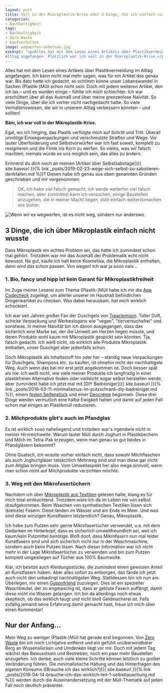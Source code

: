 ```yaml
---
layout: post
title: Voll in der Mikroplastik-Krise oder 3 Dinge, die ich einfach nicht wusste
categories:
- Nachhaltigkeit
tags:
- Nachhaltigkeit
- Zero-Waste
- Kaufverhalten
image: wegwerfen-anderswo.jpg
excerpt: "<p>Alles hat mit dem Lesen eines Artikels über Plastikvermeidung im
Alltag angefangen. Plötzlich war ich voll in der Mikroplastik-Krise.</p>"
---
```


Alles hat mit dem Lesen eines Artikels über Plastikvermeidung im Alltag
angefangen. Ich kann nicht mal mehr sagen, was für ein Artikel das genau war.
Bis dato hatte ich gedacht, so schlimm könne unser Lebenswandel in Sachen
(Plastik-)Müll schon nicht sein. Doch mit jedem weiteren Artikel, den ich las –
und es wurden einige – fühlte ich mich schlechter. Ich war erschüttert über all
das Ausmaß und über meine grenzenlose Naivität. So viele Dinge, über die ich
vorher nicht nachgedacht hatte. So viele Verhaltensweisen, die wir in unserem
Alltag verbessern könnten – und sollten!

**Bäm, ich war voll in der Mikroplastik-Krise.**

Egal, wo ich hinging, das Plastik verfolgte mich auf Schritt und Tritt. Überall
unnötige Einwegverpackungen und verschmutzte Straßen und Wege. Vor lauter
Überforderung und Selbstvorwürfen war ich fast soweit, komplett zu resignieren
und die Flinte ins Korn zu werfen. So vieles, was wir falsch machten, niemals
würde es uns möglich sein, das alles zu ändern.

Erinnerst du dich noch an meinen [Artikel über Selbstsabotage]({{ site.baseurl }}{% link _posts/2019-02-23-wege-sich-selbst-zu-sabotieren-denkfallen.md %})?
Diesen habe ich genau aus oben genannten Gründen geschrieben und mir
vorgenommen:

>OK, ich habe viel falsch gemacht, ich werde weiterhin viel falsch machen,
>aber zumindest kann ich versuchen, einige Baustellen anzugehen, die in meiner
>Macht liegen, statt einfach weiterzumachen wie bisher.

![Wenn wir es wegwerfen, ist es nicht weg, sondern nur anderswo.]({{site.baseurl}}/assets/img/posts/wegwerfen-anderswo.jpg)

## 3 Dinge, die ich über Mikroplastik einfach nicht wusste

Dass Mikroplastik ein echtes Problem sei, das hatte ich zumindest schon mal
gehört. Trotzdem war mir das Ausmaß der Problematik echt nicht bewusst. Na gut,
kaufe ich halt keine Kosmetika, die Mikroplastik enthalten, dann wird das schon
passen. Von wegen! Ich war ja sooo naiv...

### 1. Bio, fancy und hipp ist kein Garant für Mikroplastikfreiheit

Im Zuge meiner Leserei zum Thema (Plastik-)Müll habe ich mir die
[App Codecheck](https://www.codecheck.info/so-gehts/mobil)
zugelegt, um allerlei unserer im Haushalt befindlichen Drogerieartikel zu
checken. Was dabei herauskam, hat mich wirklich schockiert.

Ich war seit Jahren großer Fan der Duschgels von [Treaclemoon](https://www.treaclemoon.de/).
Toller Duft, schicke Verpackung und Werbeslogans wie "vegan", "tierversuchsfrei"
und sonstwas. In meiner Naivität bin ich davon ausgegangen, dass das sicherlich
eine Marke sei, der die Umwelt am Herzen liegen müsste, und deren Produkte wohl
kaum mit Mikroplastik gespickt sein könnten. Tja, falsch gedacht. Ich weiß
nicht, ob wirklich alle Produkte Mikroplastik enthalten, unser Duschgel aber
jedenfalls schon.

Doch Mikroplastik als Inhaltsstoff hin oder her – ständig neue Verpackungen für
Duschgels, Shampoos etc. zu kaufen, ist ohnehin nicht der nachhaltigste Weg.
Auch wenn das bei mir erst jetzt angekommen ist. Doch besser spät als nie. Ich
weiß nicht, wie viele meiner Produkte ich langfristig in einer plastikfreien
Alternative finden oder vielleicht sogar selbst herstellen werde, aber zumindest
habe ich jetzt mal mit [DIY Badreiniger]({{ site.baseurl }}{% link _posts/2019-03-11-minimalismus-im-putzschrank-diy-badreiniger.md %}), einem [festen Seifenstück](https://www.waschbaer.de/shop/zhenobya-olivenseife-naturblock-200-g-23215?fromPage=1&K=820649) und einer [Deocreme](https://www.dm.de/greendoor-greendoor-deo-creme-p737925276929.html) begonnen. Diese drei Dinge
werden vermutlich eine halbe Ewigkeit halten und damit auf jeden Fall schon mal
einiges an Plastikmüll reduzieren.

### 2. Milchprodukte gibt's auch im Pfandglas

Es ist wirklich sooo naheliegend und trotzdem war's irgendwie nicht in meiner
Hirnreichweite. Warum lauter Müll durch Joghurt in Plastikbechern und Milch im
Tetra-Pak erzeugen, wenn man genau so gut beides in Pfandgläsern bekommt?

Ohne Quatsch, ich wusste vorher einfach nicht, dass sowohl Milchflaschen als
auch Joghurtgläser tatsächlich Mehrweg sind und man diese gar nicht zum Altglas
bringen muss. Vom Umweltaspekt her also mega sinnvoll, wenn man schon nicht auf
Milchprodukte verzichten möchte.

### 3. Weg mit den Mikrofasertüchern

Nachdem ich über [Mikroplastik aus Textilien](https://www.wir-leben-nachhaltig.at/aktuell/detailansicht/mikroplastik-aus-textilien/) gelesen hatte, klang es für mich
total einleuchtend. Trotzdem wäre ich da im Leben nie von selbst draufgekommen.
Beim Waschen von synthetischen Textilien lösen sich (kleinste) Fasern. Diese
landen im Wasser und am Ende im Meer. Und was sind diese winzigen Kunstfasern
letztendlich? Genau, Mikroplastik.

Ich habe zum Putzen sehr gerne Mikrofasertücher verwendet, u.a. mit dem Gedanken
im Hinterkopf, dass es sicherlich umweltfreundlich sei, weil ich kaum/kein
Putzmittel benötige. Bloß doof, dass Mikrofasern nun mal leider Kunstfasern sind
und sich sicherlich nicht nur in der Waschmaschine, sondern auch beim Putzen
lösen. Nach dieser Information war ich nicht mehr in der Lage Mikrofasertücher
zu verwenden und bin zum Putzen komplett umgestiegen auf Tücher aus 100%
Baumwolle.

Klar, ich besitze auch Kleidungsstücke, die zumindest einen gewissen Anteil an
Kunstfasern haben. Aber alles sofort zu entsorgen, das fände ich jetzt auch
nicht den unbedingt nachhaltigsten Weg. Stattdessen bin ich nun am Überlegen,
mir einen [Guppyfriend](http://guppyfriend.com/so-gehts) zuzulegen. Dies ist ein
spezieller Waschbeutel, der so engmaschig ist, dass er gelöste Fasern auffängt,
damit diese nicht ins Wasser gelangen. Ich bin da allerdings noch etwas
skeptisch, ob das wirklich taugt und nicht bloß Geldmacherei ist. Falls zufällig
jemand seine Erfahrung damit gemacht hast, freue ich mich über einen Kommentar!

## Nur der Anfang...

Mein Weg zu weniger (Plastik-)Müll hat gerade erst begonnen. Von
[Zero Waste](https://de.wikipedia.org/wiki/Zero_Waste) bin ich noch Lichtjahre
entfernt und ein gefühlt unüberwindbarer Berg an Wissenslücken und Umdenken
liegt vor mir. Doch mit jedem Tag wächst das Bewusstsein und Bestreben, noch ein
paar mehr Baustellen anzugehen. Ich denke, auch viele kleine Schritte können
letztlich zu großer Veränderung führen. Die minimalistische Haltung und das
Hinterfragen des eigenen Konsums
([Brauche ich das wirklich?]({{ site.baseurl }}{% link _posts/2018-04-14-brauche-ich-das-wirklich-teil-1-selbsttauschung.md %}))
werden durch die Auseinandersetzung mit der Müll-Thematik auf jeden Fall noch
deutlich präsenter.
